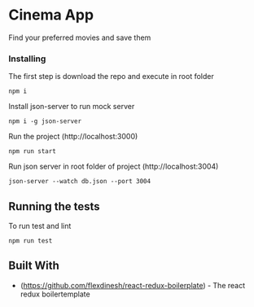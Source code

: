 # Cinema App

Find your preferred movies and save them

### Installing

The first step is download the repo and execute in root folder

```
npm i
```

Install json-server to run mock server

```
npm i -g json-server
```

Run the project (http://localhost:3000)

```
npm run start 
```
Run json server in root folder of project (http://localhost:3004)

```
json-server --watch db.json --port 3004 
```

## Running the tests

To run test and lint

```
npm run test
```

## Built With

* (https://github.com/flexdinesh/react-redux-boilerplate) - The react redux boilertemplate



